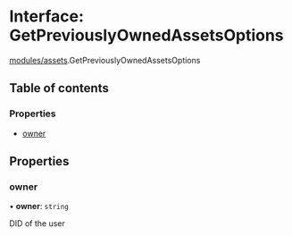 # Interface: GetPreviouslyOwnedAssetsOptions

[modules/assets](../modules/modules_assets.md).GetPreviouslyOwnedAssetsOptions

## Table of contents

### Properties

- [owner](modules_assets.GetPreviouslyOwnedAssetsOptions.md#owner)

## Properties

### owner

• **owner**: `string`

DID of the user
